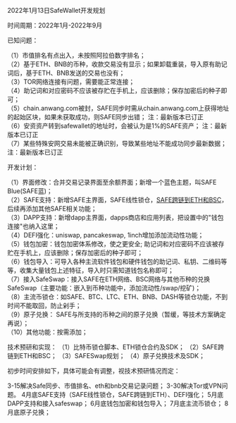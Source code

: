 2022年1月13日SafeWallet开发规划

时间周期：2022年1月-2022年9月

已知问题：  

（1）市值排名有点出入，未按照阿拉伯数字排名；  
（2）基于ETH、BNB的币种，收款交易没有显示；如果卸载重装，导入原有助记词后，基于ETH、BNB发送的交易也没有；  
（3）TOR网络连接有问题，需要能正常连接；  
（4）助记词和对应密码不应该被存贮在手机上，应该删除；保存加密后的种子即可；  
（5）chain.anwang.com被封，SAFE同步时需从chain.anwang.com上获得地址的起始区块，如果未获取成功，则SAFE同步出错；  注：最新版本已订正  
（6）安资资产转到safewallet的地址时，会被认为是1%的SAFE资产；  注：最新版本已订正  
（7）某些特殊安网交易未能被正确识别，导致某些地址不能成功同步最新数据；  注：最新版本已订正  

开发计划：  

（1）界面修改：合并交易记录界面至余额界面；新增一个蓝色主题，叫SAFE Blue(SAFE蓝)；  
（2）SAFE支持：新增SAFE主界面，SAFE线性锁仓，[SAFE跨链到ETH和BSC](https://github.com/SAFE-anwang/SAFE4/blob/main/doc/wsafe.md )，后续再添加其他SAFE相关功能；  
（3）DAPP支持：新增dapp主界面，dapps商店和应用列表，把设置中的"钱包连接"也纳入这里；   
（4）DEFI强化：uniswap, pancakeswap, 1inch增加添加流动性功能；  
（5）钱包加密：钱包加密体系修改，使之更安全; 助记词和对应密码不应该被存贮在手机上，应该删除；保存加密后的种子即可；  
（6）钱包导入：可导入各种主流软件钱包和硬件钱包的助记词、私钥、二维码等等，收集大量钱包上述特征，导入时只需知道钱包名称即可；  
（7）接入SafeSwap：接入SAFE在ETH网络、BSC网络与其他币种的兑换SafeSwap（主要功能：嵌入到币种功能中，添加流动性/swap/挖矿)；  
（8）主流币锁仓：如SAFE、BTC、LTC、ETH、BNB、DASH等锁仓功能，不到时间不能取回，防止剁手；  
（9）原子兑换： SAFE与所支持的币种之间的原子兑换（暂缓，等技术方案确定再说）；  
（10）其他功能：按需添加；  

技术预研和实现：
（1）比特币锁仓脚本、ETH锁仓合约及SDK；
（2）SAFE跨链到ETH和BSC；
（3）SAFESwap规划；
（4）原子兑换技术及SDK；

初步时间安排如下，具体可能会有调整，视技术预研情况而定：

3-15解决Safe同步、市值排名、eth和bnb交易记录问题；
3-30解决Tor或VPN问题。
4月底SAFE支持（SAFE线性锁仓，SAFE跨链到ETH）、DEFI强化；
5月底DAPP支持和接入safeswap；
6月底钱包加密和钱包导入；
7月底主流币锁仓；
8月底原子兑换；

